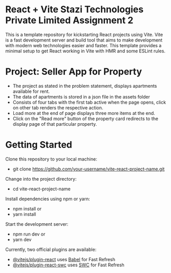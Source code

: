 # React + Vite Stazi Technologies Private Limited Assignment 2

This is a template repository for kickstarting React projects using Vite. Vite is a fast development server and build tool that aims to make development with modern web technologies easier and faster.
This template provides a minimal setup to get React working in Vite with HMR and some ESLint rules.

# Project: Seller App for Property
- The project as stated in the problem statement, displays apartments available for rent.
- The data of apartments is stored in a json file in the assets folder
- Consists of four tabs with the first tab active when the page opens, click on other tab renders the respective action.
- Load more at the end of page displays three more items at the end.
- Click on the "Read more" button of the property card redirects to the display page of that particular property.

# Getting Started
Clone this repository to your local machine:
- git clone https://github.com/your-username/vite-react-project-name.git

Change into the project directory:
- cd vite-react-project-name

Install dependencies using npm or yarn:
- npm install
or
- yarn install


Start the development server:
- npm run dev
or
- yarn dev





Currently, two official plugins are available:

- [@vitejs/plugin-react](https://github.com/vitejs/vite-plugin-react/blob/main/packages/plugin-react/README.md) uses [Babel](https://babeljs.io/) for Fast Refresh
- [@vitejs/plugin-react-swc](https://github.com/vitejs/vite-plugin-react-swc) uses [SWC](https://swc.rs/) for Fast Refresh
